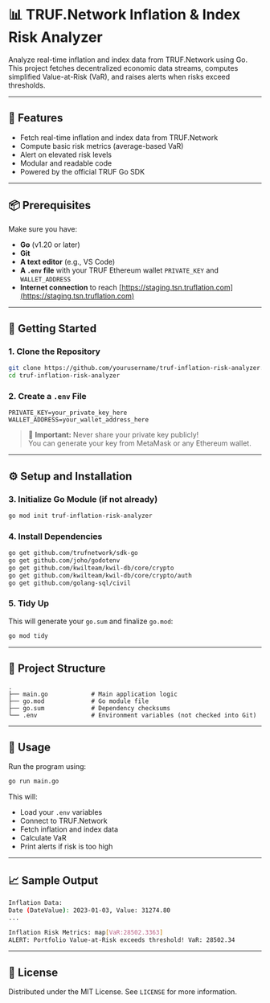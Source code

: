 # 📊 TRUF.Network Inflation & Index Risk Analyzer

Analyze real-time inflation and index data from TRUF.Network using Go. This project fetches decentralized economic data streams, computes simplified Value-at-Risk (VaR), and raises alerts when risks exceed thresholds.

---

## 🧱 Features

- Fetch real-time inflation and index data from TRUF.Network
- Compute basic risk metrics (average-based VaR)
- Alert on elevated risk levels
- Modular and readable code
- Powered by the official TRUF Go SDK

---

## 📦 Prerequisites

Make sure you have:

- **Go** (v1.20 or later)
- **Git**
- **A text editor** (e.g., VS Code)
- **A `.env` file** with your TRUF Ethereum wallet `PRIVATE_KEY` and `WALLET_ADDRESS`
- **Internet connection** to reach [https://staging.tsn.truflation.com](https://staging.tsn.truflation.com)

---

## 🚀 Getting Started

### 1. Clone the Repository

```bash
git clone https://github.com/yourusername/truf-inflation-risk-analyzer.git
cd truf-inflation-risk-analyzer
```

### 2. Create a `.env` File

```env
PRIVATE_KEY=your_private_key_here
WALLET_ADDRESS=your_wallet_address_here
```

> 🔐 **Important:** Never share your private key publicly!  
> You can generate your key from MetaMask or any Ethereum wallet.

---

## ⚙️ Setup and Installation

### 3. Initialize Go Module (if not already)

```bash
go mod init truf-inflation-risk-analyzer
```

### 4. Install Dependencies

```bash
go get github.com/trufnetwork/sdk-go
go get github.com/joho/godotenv
go get github.com/kwilteam/kwil-db/core/crypto
go get github.com/kwilteam/kwil-db/core/crypto/auth
go get github.com/golang-sql/civil
```

### 5. Tidy Up

This will generate your `go.sum` and finalize `go.mod`:

```bash
go mod tidy
```

---

## 🧠 Project Structure

```
.
├── main.go            # Main application logic
├── go.mod             # Go module file
├── go.sum             # Dependency checksums
└── .env               # Environment variables (not checked into Git)
```

---

## 🔧 Usage

Run the program using:

```bash
go run main.go
```

This will:

- Load your `.env` variables
- Connect to TRUF.Network
- Fetch inflation and index data
- Calculate VaR
- Print alerts if risk is too high

---

## 📈 Sample Output

```bash
Inflation Data:
Date (DateValue): 2023-01-03, Value: 31274.80
...

Inflation Risk Metrics: map[VaR:28502.3363]
ALERT: Portfolio Value-at-Risk exceeds threshold! VaR: 28502.34
```

---

## 📝 License

Distributed under the MIT License. See `LICENSE` for more information.
